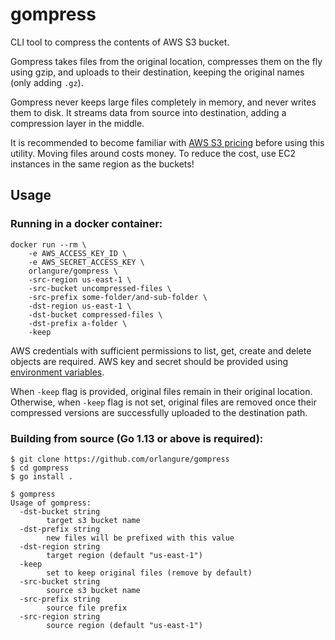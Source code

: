 # gompress
CLI tool to compress the contents of AWS S3 bucket.

Gompress takes files from the original location, compresses them on the fly
using gzip, and uploads to their destination, keeping the original names (only
adding `.gz`).

Gompress never keeps large files completely in memory, and never writes them to
disk. It streams data from source into destination, adding a compression layer
in the middle.

It is recommended to become familiar with [AWS S3
pricing](https://aws.amazon.com/s3/pricing/) before using this utility. Moving
files around costs money. To reduce the cost, use EC2 instances in the same
region as the buckets!

## Usage

### Running in a docker container:

```
docker run --rm \
    -e AWS_ACCESS_KEY_ID \
    -e AWS_SECRET_ACCESS_KEY \
    orlangure/gompress \
    -src-region us-east-1 \
    -src-bucket uncompressed-files \
    -src-prefix some-folder/and-sub-folder \
    -dst-region us-east-1 \
    -dst-bucket compressed-files \
    -dst-prefix a-folder \
    -keep
```

AWS credentials with sufficient permissions to list, get, create and delete
objects are required. AWS key and secret should be provided using [environment
variables](https://docs.docker.com/engine/reference/commandline/run/#set-environment-variables--e---env---env-file).

When `-keep` flag is provided, original files remain in their original
location. Otherwise, when `-keep` flag is not set, original files are removed
once their compressed versions are successfully uploaded to the destination
path.

### Building from source (Go 1.13 or above is required):

```
$ git clone https://github.com/orlangure/gompress
$ cd gompress
$ go install .

$ gompress
Usage of gompress:
  -dst-bucket string
        target s3 bucket name
  -dst-prefix string
        new files will be prefixed with this value
  -dst-region string
        target region (default "us-east-1")
  -keep
        set to keep original files (remove by default)
  -src-bucket string
        source s3 bucket name
  -src-prefix string
        source file prefix
  -src-region string
        source region (default "us-east-1")
```
